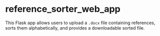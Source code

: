 # reference_sorter_web_app
This Flask app allows users to upload a `.docx` file containing references, sorts them alphabetically, and provides a downloadable sorted file.

